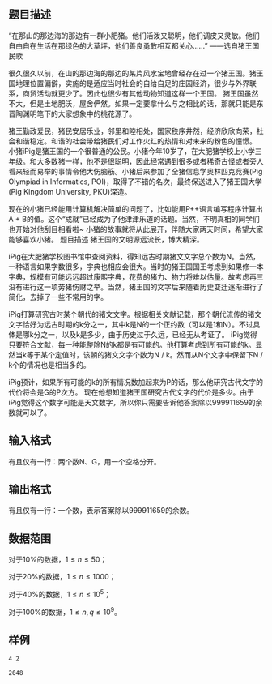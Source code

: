 ## 题目描述

“在那山的那边海的那边有一群小肥猪。他们活泼又聪明，他们调皮又灵敏。他们自由自在生活在那绿色的大草坪，他们善良勇敢相互都关心……” ——选自猪王国民歌

很久很久以前，在山的那边海的那边的某片风水宝地曾经存在过一个猪王国。猪王国地理位置偏僻，实施的是适应当时社会的自给自足的庄园经济，很少与外界联系，商贸活动就更少了。因此也很少有其他动物知道这样一个王国。 猪王国虽然不大，但是土地肥沃，屋舍俨然。如果一定要拿什么与之相比的话，那就只能是东晋陶渊明笔下的大家想象中的桃花源了。

猪王勤政爱民，猪民安居乐业，邻里和睦相处，国家秩序井然，经济欣欣向荣，社会和谐稳定。和谐的社会带给猪民们对工作火红的热情和对未来的粉色的憧憬。 小猪iPig是猪王国的一个很普通的公民。小猪今年10岁了，在大肥猪学校上小学三年级。和大多数猪一样，他不是很聪明，因此经常遇到很多或者稀奇古怪或者旁人看来轻而易举的事情令他大伤脑筋。小猪后来参加了全猪信息学奥林匹克竞赛(Pig Olympiad in Informatics, POI)，取得了不错的名次，最终保送进入了猪王国大学(Pig Kingdom University, PKU)深造。

现在的小猪已经能用计算机解决简单的问题了，比如能用P++语言编写程序计算出A + B的值。这个“成就”已经成为了他津津乐道的话题。当然，不明真相的同学们也开始对他刮目相看啦~ 小猪的故事就将从此展开，伴随大家两天时间，希望大家能够喜欢小猪。 题目描述 猪王国的文明源远流长，博大精深。

iPig在大肥猪学校图书馆中查阅资料，得知远古时期猪文文字总个数为N。当然，一种语言如果字数很多，字典也相应会很大。当时的猪王国国王考虑到如果修一本字典，规模有可能远远超过康熙字典，花费的猪力、物力将难以估量。故考虑再三没有进行这一项劳猪伤财之举。当然，猪王国的文字后来随着历史变迁逐渐进行了简化，去掉了一些不常用的字。

iPig打算研究古时某个朝代的猪文文字。根据相关文献记载，那个朝代流传的猪文文字恰好为远古时期的k分之一，其中k是N的一个正约数（可以是1和N）。不过具体是哪k分之一，以及k是多少，由于历史过于久远，已经无从考证了。 iPig觉得只要符合文献，每一种能整除N的k都是有可能的。他打算考虑到所有可能的k。显然当k等于某个定值时，该朝的猪文文字个数为N / k。然而从N个文字中保留下N / k个的情况也是相当多的。

iPig预计，如果所有可能的k的所有情况数加起来为P的话，那么他研究古代文字的代价将会是G的P次方。 现在他想知道猪王国研究古代文字的代价是多少。由于iPig觉得这个数字可能是天文数字，所以你只需要告诉他答案除以999911659的余数就可以了。


## 输入格式

有且仅有一行：两个数N、G，用一个空格分开。

## 输出格式

有且仅有一行：一个数，表示答案除以999911659的余数。

## 数据范围

对于10%的数据，$1 \leq n \leq 50$；

对于20%的数据，$1 \leq n \leq 1000$；

对于40%的数据，$1 \leq n \leq 10^5$；

对于100%的数据，$1 \leq n,q \leq 10^9$。

## 样例

```input1
4 2
```

```output1
2048
```

